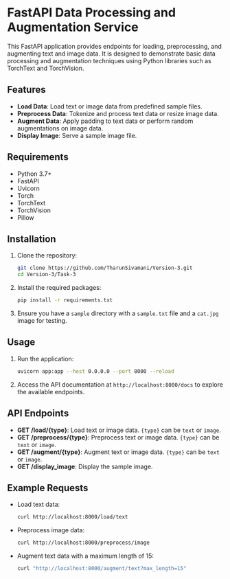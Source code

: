 # FastAPI Data Processing and Augmentation Service

This FastAPI application provides endpoints for loading, preprocessing, and augmenting text and image data. It is designed to demonstrate basic data processing and augmentation techniques using Python libraries such as TorchText and TorchVision.

## Features

- **Load Data**: Load text or image data from predefined sample files.
- **Preprocess Data**: Tokenize and process text data or resize image data.
- **Augment Data**: Apply padding to text data or perform random augmentations on image data.
- **Display Image**: Serve a sample image file.

## Requirements

- Python 3.7+
- FastAPI
- Uvicorn
- Torch
- TorchText
- TorchVision
- Pillow

## Installation

1. Clone the repository:

   ```bash
   git clone https://github.com/TharunSivamani/Version-3.git
   cd Version-3/Task-3
   ```

2. Install the required packages:

   ```bash
   pip install -r requirements.txt
   ```

3. Ensure you have a `sample` directory with a `sample.txt` file and a `cat.jpg` image for testing.

## Usage

1. Run the application:

   ```bash
   uvicorn app:app --host 0.0.0.0 --port 8000 --reload
   ```

2. Access the API documentation at `http://localhost:8000/docs` to explore the available endpoints.

## API Endpoints

- **GET /load/{type}**: Load text or image data. `{type}` can be `text` or `image`.
- **GET /preprocess/{type}**: Preprocess text or image data. `{type}` can be `text` or `image`.
- **GET /augment/{type}**: Augment text or image data. `{type}` can be `text` or `image`.
- **GET /display_image**: Display the sample image.

## Example Requests

- Load text data:

  ```bash
  curl http://localhost:8000/load/text
  ```

- Preprocess image data:

  ```bash
  curl http://localhost:8000/preprocess/image
  ```

- Augment text data with a maximum length of 15:
  ```bash
  curl "http://localhost:8000/augment/text?max_length=15"
  ```
